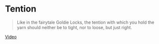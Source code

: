 # Tention

> Like in the fairytale Goldie Locks, the tention with which you hold the yarn
> should neither be to tight, nor to loose, but just right.

[Video](https://youtu.be/KaMkYQul7BU?si=cuBhGgjlO7eKd40o)
